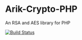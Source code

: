 # Arik-Crypto-PHP
An RSA and AES library for PHP

[![Build Status](https://travis-ci.org/arik-so/Arik-Crypto-PHP.svg?branch=master)](https://travis-ci.org/arik-so/Arik-Crypto-PHP)
